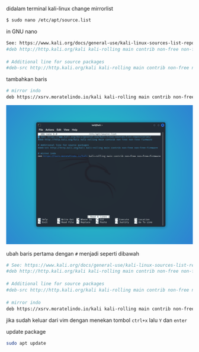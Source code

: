 didalam terminal kali-linux
change mirrorlist

```bash
$ sudo nano /etc/apt/source.list
```

in GNU nano

```bash
See: https://www.kali.org/docs/general-use/kali-linux-sources-list-repositories/
#deb http://http.kali.org/kali kali-rolling main contrib non-free non-free-firmware

# Additional line for source packages
#deb-src http://http.kali.org/kali kali-rolling main contrib non-free non-free-firmware
```

tambahkan baris

```bash
# mirror indo
deb https://xsrv.moratelindo.io/kali kali-rolling main contrib non-free non-free-firmware
```

![img1](img/screenshoot-in-vb.png)

ubah baris pertama dengan `#` menjadi seperti dibawah

```bash
# See: https://www.kali.org/docs/general-use/kali-linux-sources-list-repositories/
#deb http://http.kali.org/kali kali-rolling main contrib non-free non-free-firmware

# Additional line for source packages
#deb-src http://http.kali.org/kali kali-rolling main contrib non-free non-free-firmware

# mirror indo
deb https://xsrv.moratelindo.io/kali kali-rolling main contrib non-free non-free-firmware
```

jika sudah keluar dari vim dengan menekan tombol `ctrl+x` lalu `Y` dan `enter`

update package

```bash
sudo apt update
```
